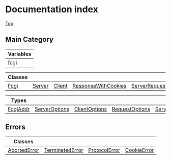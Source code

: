 # Documentation index

[Top](../README.md)


## Main Category



| Variables                       |
| ------------------------------- |
| [fcgi](variable.fcgi/README.md) |


| Classes                      |                                  |                                  |                                                            |                                                |
| ---------------------------- | -------------------------------- | -------------------------------- | ---------------------------------------------------------- | ---------------------------------------------- |
| [Fcgi](class.Fcgi/README.md) | [Server](class.Server/README.md) | [Client](class.Client/README.md) | [ResponseWithCookies](class.ResponseWithCookies/README.md) | [ServerRequest](class.ServerRequest/README.md) |


| Types                               |                                                    |                                                    |                                                      |                                                      |                                     |
| ----------------------------------- | -------------------------------------------------- | -------------------------------------------------- | ---------------------------------------------------- | ---------------------------------------------------- | ----------------------------------- |
| [FcgiAddr](type.FcgiAddr/README.md) | [ServerOptions](interface.ServerOptions/README.md) | [ClientOptions](interface.ClientOptions/README.md) | [RequestOptions](interface.RequestOptions/README.md) | [ServerResponse](interface.ServerResponse/README.md) | [PathNode](type.PathNode/README.md) |

## Errors



| Classes                                      |                                                    |                                                |                                            |
| -------------------------------------------- | -------------------------------------------------- | ---------------------------------------------- | ------------------------------------------ |
| [AbortedError](class.AbortedError/README.md) | [TerminatedError](class.TerminatedError/README.md) | [ProtocolError](class.ProtocolError/README.md) | [CookieError](class.CookieError/README.md) |
